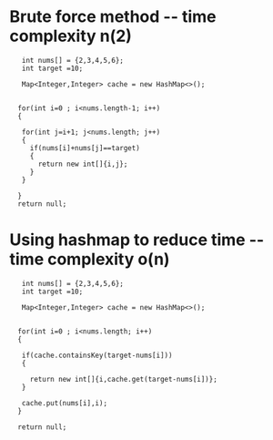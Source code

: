 # Brute force method -- time complexity n(2)

       int nums[] = {2,3,4,5,6};
       int target =10;
       
       Map<Integer,Integer> cache = new HashMap<>();
       
       
      for(int i=0 ; i<nums.length-1; i++)
      {
        
       for(int j=i+1; j<nums.length; j++)
       {
         if(nums[i]+nums[j]==target)
         {
           return new int[]{i,j};
         }
       }
        
      }
      return null;
       
       
# Using hashmap to reduce time -- time complexity o(n)

       int nums[] = {2,3,4,5,6};
       int target =10;
       
       Map<Integer,Integer> cache = new HashMap<>();
       
       
      for(int i=0 ; i<nums.length; i++)
      {
        
       if(cache.containsKey(target-nums[i]))
       {
         
         return new int[]{i,cache.get(target-nums[i])};
       }
        
       cache.put(nums[i],i);  
      }
      
      return null;
